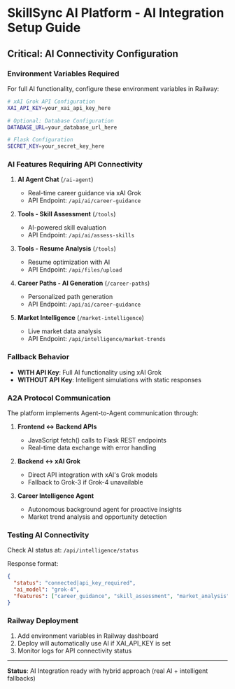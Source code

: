 # SkillSync AI Platform - AI Integration Setup Guide

## Critical: AI Connectivity Configuration

### Environment Variables Required

For full AI functionality, configure these environment variables in Railway:

```bash
# xAI Grok API Configuration
XAI_API_KEY=your_xai_api_key_here

# Optional: Database Configuration  
DATABASE_URL=your_database_url_here

# Flask Configuration
SECRET_KEY=your_secret_key_here
```

### AI Features Requiring API Connectivity

1. **AI Agent Chat** (`/ai-agent`)
   - Real-time career guidance via xAI Grok
   - API Endpoint: `/api/ai/career-guidance`

2. **Tools - Skill Assessment** (`/tools`)
   - AI-powered skill evaluation
   - API Endpoint: `/api/ai/assess-skills`

3. **Tools - Resume Analysis** (`/tools`)
   - Resume optimization with AI
   - API Endpoint: `/api/files/upload`

4. **Career Paths - AI Generation** (`/career-paths`)
   - Personalized path generation
   - API Endpoint: `/api/ai/career-guidance`

5. **Market Intelligence** (`/market-intelligence`)
   - Live market data analysis
   - API Endpoint: `/api/intelligence/market-trends`

### Fallback Behavior

- **WITH API Key**: Full AI functionality using xAI Grok
- **WITHOUT API Key**: Intelligent simulations with static responses

### A2A Protocol Communication

The platform implements Agent-to-Agent communication through:

1. **Frontend ↔ Backend APIs**
   - JavaScript fetch() calls to Flask REST endpoints
   - Real-time data exchange with error handling

2. **Backend ↔ xAI Grok**
   - Direct API integration with xAI's Grok models
   - Fallback to Grok-3 if Grok-4 unavailable

3. **Career Intelligence Agent**
   - Autonomous background agent for proactive insights
   - Market trend analysis and opportunity detection

### Testing AI Connectivity

Check AI status at: `/api/intelligence/status`

Response format:
```json
{
  "status": "connected|api_key_required",
  "ai_model": "grok-4",
  "features": ["career_guidance", "skill_assessment", "market_analysis"]
}
```

### Railway Deployment

1. Add environment variables in Railway dashboard
2. Deploy will automatically use AI if XAI_API_KEY is set
3. Monitor logs for API connectivity status

---

**Status**: AI Integration ready with hybrid approach (real AI + intelligent fallbacks)